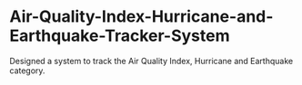 # Air-Quality-Index-Hurricane-and-Earthquake-Tracker-System

Designed a system to track the Air Quality Index, Hurricane and Earthquake category.
